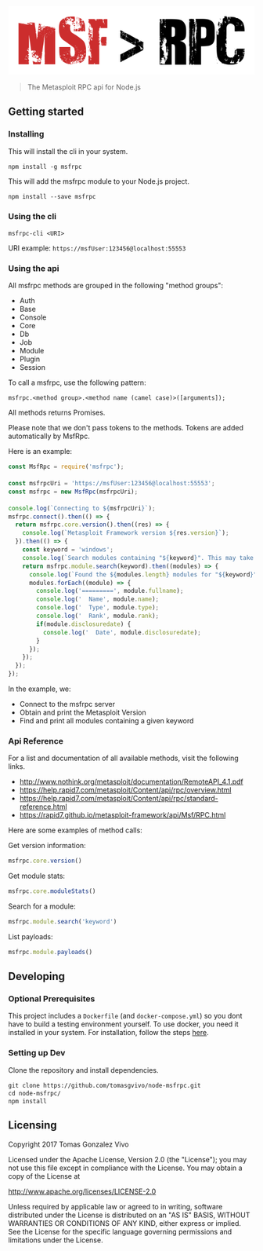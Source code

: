 ![MsfRpc logo](./assets/logo.png)
> The Metasploit RPC api for Node.js

## Getting started

### Installing

This will install the cli in your system.
```shell
npm install -g msfrpc
```

This will add the msfrpc module to your Node.js project.
```shell
npm install --save msfrpc
```

### Using the cli

```shell
msfrpc-cli <URI>
```

URI example: ```https://msfUser:123456@localhost:55553```

### Using the api

All msfrpc methods are grouped in the following "method groups":
* Auth
* Base
* Console
* Core
* Db
* Job
* Module
* Plugin
* Session

To call a msfrpc, use the following pattern:
```
msfrpc.<method group>.<method name (camel case)>([arguments]);
```

All methods returns Promises.

Please note that we don't pass tokens to the methods.
Tokens are added automatically by MsfRpc.

Here is an example:
```js
const MsfRpc = require('msfrpc');

const msfrpcUri = 'https://msfUser:123456@localhost:55553';
const msfrpc = new MsfRpc(msfrpcUri);

console.log(`Connecting to ${msfrpcUri}`);
msfrpc.connect().then(() => {
  return msfrpc.core.version().then((res) => {
    console.log(`Metasploit Framework version ${res.version}`);
  }).then(() => {
    const keyword = 'windows';
    console.log(`Search modules containing "${keyword}". This may take a few seconds...`);
    return msfrpc.module.search(keyword).then((modules) => {
      console.log(`Found the ${modules.length} modules for "${keyword}":`);
      modules.forEach((module) => {
        console.log('=========', module.fullname);
        console.log('  Name', module.name);
        console.log('  Type', module.type);
        console.log('  Rank', module.rank);
        if(module.disclosuredate) {
          console.log('  Date', module.disclosuredate);
        }
      });
    });
  });
});
```

In the example, we:
* Connect to the msfrpc server
* Obtain and print the Metasploit Version
* Find and print all modules containing a given keyword

### Api Reference

For a list and documentation of all available methods, visit the following links.
* http://www.nothink.org/metasploit/documentation/RemoteAPI_4.1.pdf
* https://help.rapid7.com/metasploit/Content/api/rpc/overview.html
* https://help.rapid7.com/metasploit/Content/api/rpc/standard-reference.html
* https://rapid7.github.io/metasploit-framework/api/Msf/RPC.html

Here are some examples of method calls:

Get version information:
```js
msfrpc.core.version()
```

Get module stats:
```js
msfrpc.core.moduleStats()
```

Search for a module:
```js
msfrpc.module.search('keyword')
```

List payloads:
```js
msfrpc.module.payloads()
```

## Developing

### Optional Prerequisites
This project includes a ```Dockerfile``` (and ```docker-compose.yml```) so you dont have to build a testing environment yourself.
To use docker, you need it installed in your system.
For installation, follow the steps [here](https://docs.docker.com/compose/install/).

### Setting up Dev

Clone the repository and install dependencies.
```shell
git clone https://github.com/tomasgvivo/node-msfrpc.git
cd node-msfrpc/
npm install
```

## Licensing

Copyright 2017 Tomas Gonzalez Vivo

Licensed under the Apache License, Version 2.0 (the "License");
you may not use this file except in compliance with the License.
You may obtain a copy of the License at

http://www.apache.org/licenses/LICENSE-2.0

Unless required by applicable law or agreed to in writing, software
distributed under the License is distributed on an "AS IS" BASIS,
WITHOUT WARRANTIES OR CONDITIONS OF ANY KIND, either express or implied.
See the License for the specific language governing permissions and
limitations under the License.
